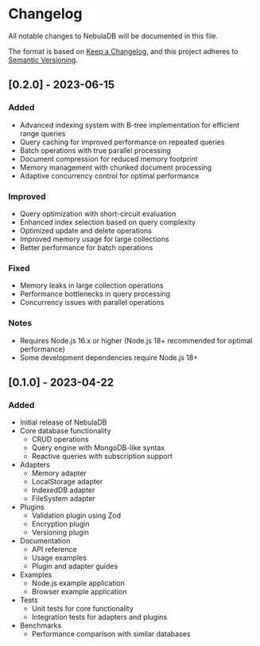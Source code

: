 # Changelog

All notable changes to NebulaDB will be documented in this file.

The format is based on [Keep a Changelog](https://keepachangelog.com/en/1.0.0/),
and this project adheres to [Semantic Versioning](https://semver.org/spec/v2.0.0.html).

## [0.2.0] - 2023-06-15

### Added

- Advanced indexing system with B-tree implementation for efficient range queries
- Query caching for improved performance on repeated queries
- Batch operations with true parallel processing
- Document compression for reduced memory footprint
- Memory management with chunked document processing
- Adaptive concurrency control for optimal performance

### Improved

- Query optimization with short-circuit evaluation
- Enhanced index selection based on query complexity
- Optimized update and delete operations
- Improved memory usage for large collections
- Better performance for batch operations

### Fixed

- Memory leaks in large collection operations
- Performance bottlenecks in query processing
- Concurrency issues with parallel operations

### Notes

- Requires Node.js 16.x or higher (Node.js 18+ recommended for optimal performance)
- Some development dependencies require Node.js 18+

## [0.1.0] - 2023-04-22

### Added

- Initial release of NebulaDB
- Core database functionality
  - CRUD operations
  - Query engine with MongoDB-like syntax
  - Reactive queries with subscription support
- Adapters
  - Memory adapter
  - LocalStorage adapter
  - IndexedDB adapter
  - FileSystem adapter
- Plugins
  - Validation plugin using Zod
  - Encryption plugin
  - Versioning plugin
- Documentation
  - API reference
  - Usage examples
  - Plugin and adapter guides
- Examples
  - Node.js example application
  - Browser example application
- Tests
  - Unit tests for core functionality
  - Integration tests for adapters and plugins
- Benchmarks
  - Performance comparison with similar databases

